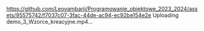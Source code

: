 https://github.com/Leovambarii/Programowanie_obiektowe_2023_2024/assets/95575742/f7037c07-3fac-44de-ac94-ec92be154e2e
Uploading demo_3_Wzorce_kreacyjne.mp4…
